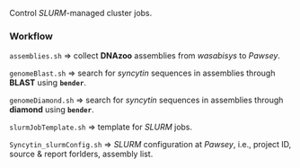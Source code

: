 Control _SLURM_-managed cluster jobs.

### Workflow

`assemblies.sh` => collect **DNAzoo** assemblies from _wasabisys_ to _Pawsey_.

`genomeBlast.sh` => search for _syncytin_ sequences in assemblies through **BLAST** using **`bender`**.

`genomeDiamond.sh` => search for _syncytin_ sequences in assemblies through **diamond** using **`bender`**.

`slurmJobTemplate.sh` => template for _SLURM_ jobs.

`Syncytin_slurmConfig.sh` => _SLURM_ configuration at _Pawsey_, i.e., project ID, source & report forlders, assembly list.
